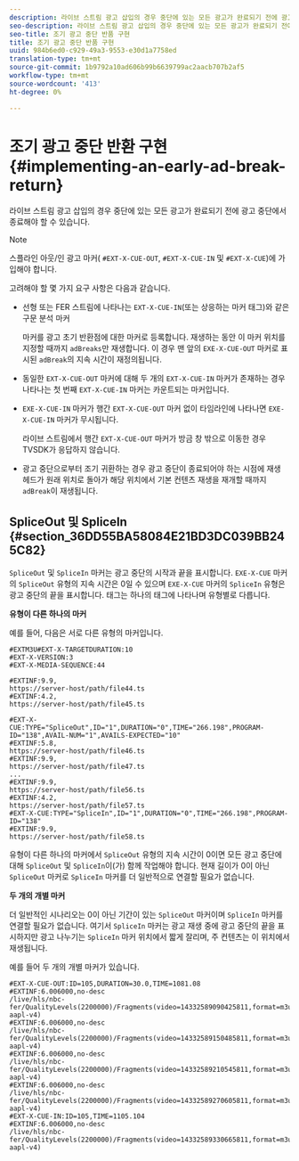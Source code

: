 ```yaml
---
description: 라이브 스트림 광고 삽입의 경우 중단에 있는 모든 광고가 완료되기 전에 광고 중단에서 종료해야 할 수 있습니다.
seo-description: 라이브 스트림 광고 삽입의 경우 중단에 있는 모든 광고가 완료되기 전에 광고 중단에서 종료해야 할 수 있습니다.
seo-title: 조기 광고 중단 반품 구현
title: 조기 광고 중단 반품 구현
uuid: 984b6ed0-c929-49a3-9553-e30d1a7758ed
translation-type: tm+mt
source-git-commit: 1b9792a10ad606b99b6639799ac2aacb707b2af5
workflow-type: tm+mt
source-wordcount: '413'
ht-degree: 0%

---
```



# 조기 광고 중단 반환 구현{#implementing-an-early-ad-break-return}

라이브 스트림 광고 삽입의 경우 중단에 있는 모든 광고가 완료되기 전에 광고 중단에서 종료해야 할 수 있습니다.

>[!NOTE]
>
>스플라인 아웃/인 광고 마커( `#EXT-X-CUE-OUT`, `#EXT-X-CUE-IN` 및 `#EXT-X-CUE`)에 가입해야 합니다.

고려해야 할 몇 가지 요구 사항은 다음과 같습니다.

* 선형 또는 FER 스트림에 나타나는 `EXT-X-CUE-IN`(또는 상응하는 마커 태그)와 같은 구문 분석 마커

   마커를 광고 초기 반환점에 대한 마커로 등록합니다. 재생하는 동안 이 마커 위치를 지정할 때까지 `adBreaks`만 재생합니다. 이 경우 맨 앞의 `EXE-X-CUE-OUT` 마커로 표시된 `adBreak`의 지속 시간이 재정의됩니다.

* 동일한 `EXT-X-CUE-OUT` 마커에 대해 두 개의 `EXT-X-CUE-IN` 마커가 존재하는 경우 나타나는 첫 번째 `EXT-X-CUE-IN` 마커는 카운트되는 마커입니다.

* `EXE-X-CUE-IN` 마커가 행간 `EXT-X-CUE-OUT` 마커 없이 타임라인에 나타나면 `EXE-X-CUE-IN` 마커가 무시됩니다.

   라이브 스트림에서 행간 `EXT-X-CUE-OUT` 마커가 방금 창 밖으로 이동한 경우 TVSDK가 응답하지 않습니다.

* 광고 중단으로부터 조기 귀환하는 경우 광고 중단이 종료되어야 하는 시점에 재생 헤드가 원래 위치로 돌아가 해당 위치에서 기본 컨텐츠 재생을 재개할 때까지 `adBreak`이 재생됩니다.

## SpliceOut 및 SpliceIn {#section_36DD55BA58084E21BD3DC039BB245C82}

`SpliceOut` 및  `SpliceIn` 마커는 광고 중단의 시작과 끝을 표시합니다. `EXE-X-CUE` 마커의 `SpliceOut` 유형의 지속 시간은 0일 수 있으며 `EXE-X-CUE` 마커의 `SpliceIn` 유형은 광고 중단의 끝을 표시합니다. 태그는 하나의 태그에 나타나며 유형별로 다릅니다.

**유형이 다른 하나의 마커**

예를 들어, 다음은 서로 다른 유형의 마커입니다.

```
#EXTM3U#EXT-X-TARGETDURATION:10
#EXT-X-VERSION:3
#EXT-X-MEDIA-SEQUENCE:44
  
#EXTINF:9.9,
https://server-host/path/file44.ts
#EXTINF:4.2,
https://server-host/path/file45.ts
  
#EXT-X-CUE:TYPE="SpliceOut",ID="1",DURATION="0",TIME="266.198",PROGRAM-ID="138",AVAIL-NUM="1",AVAILS-EXPECTED="10"
#EXTINF:5.8,
https://server-host/path/file46.ts
#EXTINF:9.9,
https://server-host/path/file47.ts
...
#EXTINF:9.9,
https://server-host/path/file56.ts
#EXTINF:4.2,
https://server-host/path/file57.ts
#EXT-X-CUE:TYPE="SpliceIn",ID="1",DURATION="0",TIME="266.198",PROGRAM-ID="138"
#EXTINF:9.9,
https://server-host/path/file58.ts
```

유형이 다른 하나의 마커에서 `SpliceOut` 유형의 지속 시간이 0이면 모든 광고 중단에 대해 `SpliceOut` 및 `SpliceIn`이(가) 함께 작업해야 합니다. 현재 길이가 0이 아닌 `SpliceOut` 마커로 `SpliceIn` 마커를 더 일반적으로 연결할 필요가 없습니다.

**두 개의 개별 마커**

더 일반적인 시나리오는 0이 아닌 기간이 있는 `SpliceOut` 마커이며 `SpliceIn` 마커를 연결할 필요가 없습니다. 여기서 `SpliceIn` 마커는 광고 재생 중에 광고 중단의 끝을 표시하지만 광고 나누기는 `SpliceIn` 마커 위치에서 짧게 잘리며, 주 컨텐츠는 이 위치에서 재생됩니다.

예를 들어 두 개의 개별 마커가 있습니다.

```
#EXT-X-CUE-OUT:ID=105,DURATION=30.0,TIME=1081.08
#EXTINF:6.006000,no-desc
/live/hls/nbc-fer/QualityLevels(2200000)/Fragments(video=14332589090425811,format=m3u8-aapl-v4)
#EXTINF:6.006000,no-desc
/live/hls/nbc-fer/QualityLevels(2200000)/Fragments(video=14332589150485811,format=m3u8-aapl-v4)
#EXTINF:6.006000,no-desc
/live/hls/nbc-fer/QualityLevels(2200000)/Fragments(video=14332589210545811,format=m3u8-aapl-v4)
#EXTINF:6.006000,no-desc
/live/hls/nbc-fer/QualityLevels(2200000)/Fragments(video=14332589270605811,format=m3u8-aapl-v4)
#EXT-X-CUE-IN:ID=105,TIME=1105.104
#EXTINF:6.006000,no-desc
/live/hls/nbc-fer/QualityLevels(2200000)/Fragments(video=14332589330665811,format=m3u8-aapl-v4)
```

